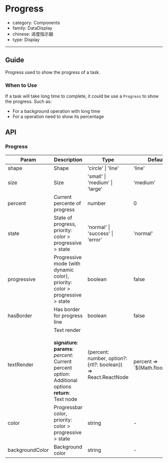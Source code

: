 # Progress

-   category: Components
-   family: DataDisplay
-   chinese: 进度指示器
-   type: Display

---

## Guide

Progress used to show the progress of a task.

### When to Use

If a task will take long time to complete, it could be use a `Progress` to show the progress. Such as:

-   For a background operation with long time
-   For a operation need to show its percentage

## API

### Progress

| Param           | Description                                                                                                                                       | Type                                                           | Default Value                             | Required |
| --------------- | ------------------------------------------------------------------------------------------------------------------------------------------------- | -------------------------------------------------------------- | ----------------------------------------- | -------- |
| shape           | Shape                                                                                                                                             | 'circle' \| 'line'                                             | 'line'                                    |          |
| size            | Size                                                                                                                                              | 'small' \| 'medium' \| 'large'                                 | 'medium'                                  |          |
| percent         | Current percente of progress                                                                                                                      | number                                                         | 0                                         |          |
| state           | State of progress, priority: color \> progressive \> state                                                                                        | 'normal' \| 'success' \| 'error'                               | 'normal'                                  |          |
| progressive     | Progressive mode (with dynamic color), priority: color \> progressive \> state                                                                    | boolean                                                        | false                                     |          |
| hasBorder       | Has border for progress line                                                                                                                      | boolean                                                        | false                                     |          |
| textRender      | Text render<br/><br/>**signature**:<br/>**params**:<br/>_percent_: Current percent<br/>_option_: Additional options<br/>**return**:<br/>Text node | (percent: number, option?: {rtl?: boolean}) => React.ReactNode | percent =\> \`$\{Math.floor(percent)\}%\` |          |
| color           | Progressbar color, priority: color \> progressive \> state                                                                                        | string                                                         | -                                         |          |
| backgroundColor | Background color                                                                                                                                  | string                                                         | -                                         |          |
